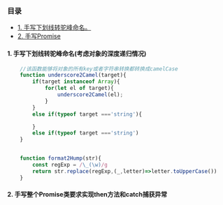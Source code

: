 ### 目录

- [1. 手写下划线转驼峰命名。](#1-手写下划线转驼峰命名考虑对象的深度递归情况)
- [2. 手写Promise](#2-手写整个promise类要求实现then方法和catch捕获异常)


#### 1. 手写下划线转驼峰命名(考虑对象的深度递归情况)
```js
    //该函数能够将对象的所有key或者字符串转换都转换成camelCase
    function underscore2Camel(target){
        if(target instanceof Array){
            for(let el of target){
                underscore2Camel(el);
            }
        }
        else if(typeof target ==='string'){

        }
        else if(typeof target ==='string')
    }


    function format2Hump(str){
        const regExp = /\_(\w)/g
        return str.replace(regExp,(_,letter)=>letter.toUpperCase())
    }

```

#### 2. 手写整个Promise类要求实现then方法和catch捕获异常
